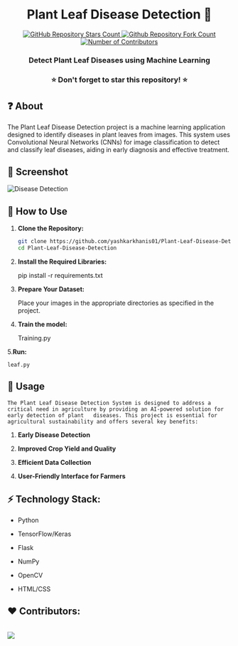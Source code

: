 <h1 align="center">Plant Leaf Disease Detection 🌿</h1>
<p align="center">
  <a href="https://github.com/yashkarkhanis01/Plant-Leaf-Disease-Detection">
   <img alt="GitHub Repository Stars Count" src="https://img.shields.io/github/stars/yashkarkhanis01/Plant-Leaf-Disease-Detection?style=social" />
  </a>
  <a href="https://github.com/yashkarkhanis01/Plant-Leaf-Disease-Detection">
  <img alt="Github Repository Fork Count" src="https://img.shields.io/github/forks/yashkarkhanis01/Plant-Leaf-Disease-Detection?style=social">
  </a>
  <a href="https://github.com/yashkarkhanis01/Plant-Leaf-Disease-Detection">
   <img alt="Number of Contributors" src="https://img.shields.io/github/contributors/yashkarkhanis01/Plant-Leaf-Disease-Detection?style=social">
  </a>    
</p>
<h3 align="center">Detect Plant Leaf Diseases using Machine Learning</h3>

<h3 align="center"> ⭐ Don't forget to star this repository! ⭐ </h3>

## ❓ About
The Plant Leaf Disease Detection project is a machine learning application designed to identify diseases in plant leaves from images. This system uses Convolutional Neural Networks (CNNs) for image classification to detect and classify leaf diseases, aiding in early diagnosis and effective treatment.

## 📸 Screenshot

![Disease Detection](https://github.com/yashkarkhanis01/Plant-Leaf-Disease-Detection/Screenshots/output.gif)

## 🚀 How to Use
1. **Clone the Repository:**
   ```bash
   git clone https://github.com/yashkarkhanis01/Plant-Leaf-Disease-Detection.git
   cd Plant-Leaf-Disease-Detection
   
2. **Install the Required Libraries:**

   pip install -r requirements.txt

3. **Prepare Your Dataset:**

   Place your images in the appropriate directories as specified in the project.

4. **Train the model:**

    Training.py

5.**Run:**

    leaf.py

## 🤔 Usage

    The Plant Leaf Disease Detection System is designed to address a critical need in agriculture by providing an AI-powered solution for early detection of plant   diseases. This project is essential for agricultural sustainability and offers several key benefits:

1. **Early Disease Detection**

2. **Improved Crop Yield and Quality**

3. **Efficient Data Collection**

4. **User-Friendly Interface for Farmers**


## ⚡ Technology Stack:

- Python

- TensorFlow/Keras

- Flask

- NumPy

- OpenCV

- HTML/CSS

## ❤️ Contributors:
<br>
<a href="https://github.com/yashkarkhanis01/Customer-Support-Chatbot/graphs/contributors">
  <img src="https://contrib.rocks/image?repo=yashkarkhanis01/Customer-Support-Chatbot&&max=817" />
</a>
</br>
